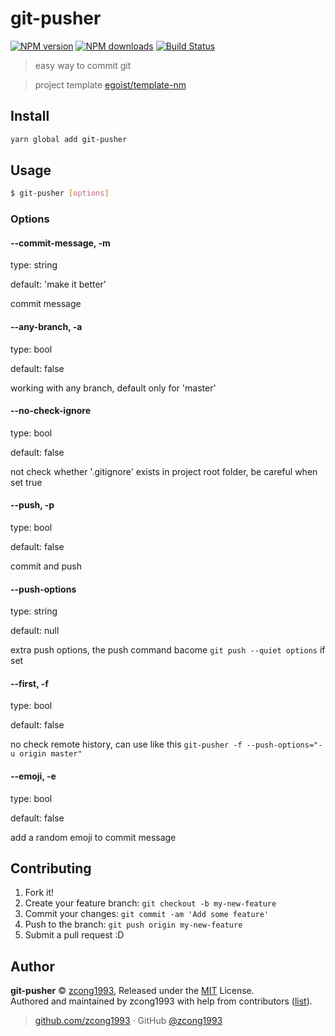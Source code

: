# git-pusher

[![NPM version](https://img.shields.io/npm/v/git-pusher.svg?style=flat)](https://npmjs.com/package/git-pusher) [![NPM downloads](https://img.shields.io/npm/dm/git-pusher.svg?style=flat)](https://npmjs.com/package/git-pusher) [![Build Status](https://img.shields.io/circleci/project/zcong1993/git-pusher/master.svg?style=flat)](https://circleci.com/gh/zcong1993/git-pusher)

> easy way to commit git

> project template [egoist/template-nm](https://github.com/egoist/template-nm)

## Install

```bash
yarn global add git-pusher
```

## Usage

```bash
$ git-pusher [options]
```

### Options

#### --commit-message, -m
type: string

default: 'make it better'

commit message

#### --any-branch, -a
type: bool

default: false

working with any branch, default only for 'master'

#### --no-check-ignore
type: bool

default: false

not check whether '.gitignore' exists in project root folder, be careful when set true

#### --push, -p
type: bool

default: false

commit and push

#### --push-options
type: string

default: null

extra push options, the push command bacome `git push --quiet options` if set

#### --first, -f
type: bool

default: false

no check remote history, can use like this `git-pusher -f --push-options="-u origin master"`

#### --emoji, -e
type: bool

default: false

add a random emoji to commit message

## Contributing

1. Fork it!
2. Create your feature branch: `git checkout -b my-new-feature`
3. Commit your changes: `git commit -am 'Add some feature'`
4. Push to the branch: `git push origin my-new-feature`
5. Submit a pull request :D


## Author

**git-pusher** © [zcong1993](https://github.com/zcong1993), Released under the [MIT](./LICENSE) License.<br>
Authored and maintained by zcong1993 with help from contributors ([list](https://github.com/zcong1993/git-pusher/contributors)).

> [github.com/zcong1993](https://github.com/zcong1993) · GitHub [@zcong1993](https://github.com/zcong1993)
